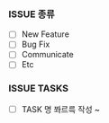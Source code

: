 ### ISSUE 종류

- [ ] New Feature
- [ ] Bug Fix
- [ ] Communicate
- [ ] Etc

### ISSUE TASKS

- [ ] TASK 명 쫘르륵 작성 ~

